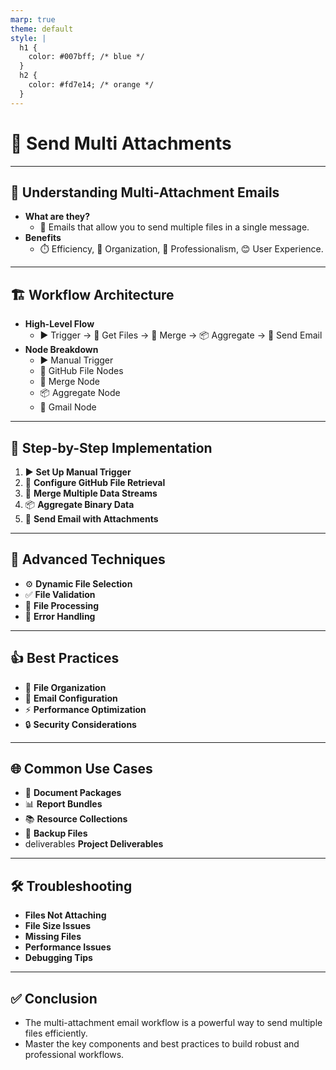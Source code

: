 ```yaml
---
marp: true
theme: default
style: |
  h1 {
    color: #007bff; /* blue */
  }
  h2 {
    color: #fd7e14; /* orange */
  }
---
```


# 📎 Send Multi Attachments

---

## 🤔 Understanding Multi-Attachment Emails

- **What are they?**
  - 📧 Emails that allow you to send multiple files in a single message.
- **Benefits**
  - ⏱️ Efficiency, 📂 Organization, 👔 Professionalism, 😊 User Experience.

---

## 🏗️ Workflow Architecture

- **High-Level Flow**
  - ▶️ Trigger -> 📂 Get Files -> 🔄 Merge -> 📦 Aggregate -> 📧 Send Email
- **Node Breakdown**
  - ▶️ Manual Trigger
  - 🐙 GitHub File Nodes
  - 🔄 Merge Node
  - 📦 Aggregate Node
  - 📧 Gmail Node

---

## 📝 Step-by-Step Implementation

1.  ▶️ **Set Up Manual Trigger**
2.  🐙 **Configure GitHub File Retrieval**
3.  🔄 **Merge Multiple Data Streams**
4.  📦 **Aggregate Binary Data**
5.  📧 **Send Email with Attachments**

---

## 🚀 Advanced Techniques

- ⚙️ **Dynamic File Selection**
- ✅ **File Validation**
- 🔄 **File Processing**
- 🚨 **Error Handling**

---

## 👍 Best Practices

- 📂 **File Organization**
- 📧 **Email Configuration**
- ⚡ **Performance Optimization**
- 🔒 **Security Considerations**

---

## 🌐 Common Use Cases

- 📄 **Document Packages**
- 📊 **Report Bundles**
- 📚 **Resource Collections**
- 💾 **Backup Files**
- deliverables **Project Deliverables**

---

## 🛠️ Troubleshooting

- **Files Not Attaching**
- **File Size Issues**
- **Missing Files**
- **Performance Issues**
- **Debugging Tips**

---

## ✅ Conclusion

- The multi-attachment email workflow is a powerful way to send multiple files efficiently.
- Master the key components and best practices to build robust and professional workflows.
